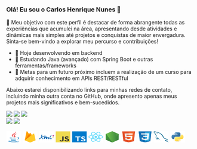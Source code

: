### Olá! Eu sou o Carlos Henrique Nunes 👋
📝 Meu objetivo com este perfil é destacar de forma abrangente todas as experiências que acumulei na área, apresentando desde atividades e dinâmicas mais simples até projetos e conquistas de maior envergadura. Sinta-se bem-vindo a explorar meu percurso e contribuições!

- 🔭 Hoje desenvolvendo em backend
- 🌱 Estudando Java (avançado) com Spring Boot e outras ferramentas/frameworks
- 🚀 Metas para um futuro próximo incluem a realização de um curso para adquirir conhecimento em APIs REST/RESTful

<p> Abaixo estarei disponibilizando links para minhas redes de contato, incluindo minha outra conta no GitHub, onde apresento apenas meus projetos mais significativos e bem-sucedidos. </p>

<div>
  <a href="https://github.com/CarlosHNDev" target="_blank"><img src="https://img.shields.io/badge/GitHub-100000?style=for-the-badge&logo=github&logoColor=white" target="_blank"></a>
  <a href="mailto:carloshnunes383@gmail.com"><img src="https://img.shields.io/badge/Gmail-D14836?style=for-the-badge&logo=gmail&logoColor=white" target="_blank"></a>
  <a href="https://www.linkedin.com/in/carlos-henrique-nunes-234005190" target="_blank"><img src="https://img.shields.io/badge/-LinkedIn-%230077B5?style=for-the-badge&logo=linkedin&logoColor=white" target="_blank"></a> 
</div>
<div>
  <a href="https://github.com/CrMessiProgrammer"></a>
  <img height="200em" src="https://github-readme-stats.vercel.app/api?username=CrMessiProgrammer&show_icons=true&theme=dracula&include_all_commits=true&count_private=true" />
  <img height="200em" src="https://github-readme-stats.vercel.app/api/top-langs?username=CrMessiProgrammer&layout=compact&langs_count=16&theme=dracula" />
</div>
<div style="display: inline_block"><br>
  <img align="center" alt="Carlos-Java" height="30" width="40" src="https://raw.githubusercontent.com/devicons/devicon/master/icons/java/java-original.svg">
  <img align="center" alt="Carlos-Firebase" height="30" width="40" src="https://raw.githubusercontent.com/devicons/devicon/master/icons/firebase/firebase-original.svg">
  <img align="center" alt="Carlos-XML" height="30" width="40" src="https://raw.githubusercontent.com/devicons/devicon/master/icons/xml/xml-original.svg">
  <img align="center" alt="Carlos-Js" height="30" width="40" src="https://raw.githubusercontent.com/devicons/devicon/master/icons/javascript/javascript-original.svg">
  <img align="center" alt="Carlos-Ts" height="30" width="40" src="https://raw.githubusercontent.com/devicons/devicon/master/icons/typescript/typescript-original.svg">
  <img align="center" alt="Carlos-React" height="30" width="40" src="https://raw.githubusercontent.com/devicons/devicon/master/icons/react/react-original.svg">
  <img align="center" alt="Carlos-Node.js" height="30" width="40" src="https://raw.githubusercontent.com/devicons/devicon/master/icons/nodejs/nodejs-original.svg">
  <img align="center" alt="Carlos-HTML" height="30" width="40" src="https://raw.githubusercontent.com/devicons/devicon/master/icons/html5/html5-original.svg">
  <img align="center" alt="Carlos-CSS" height="30" width="40" src="https://raw.githubusercontent.com/devicons/devicon/master/icons/css3/css3-original.svg">
  <img align="center" alt="Carlos-MySQL" height="30" width="40" src="https://raw.githubusercontent.com/devicons/devicon/master/icons/mysql/mysql-original.svg">
  <img align="center" alt="Carlos-Python" height="30" width="40" src="https://raw.githubusercontent.com/devicons/devicon/master/icons/python/python-original.svg">
</div>
